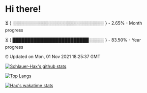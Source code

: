 # Hi there!

⏳ { ░░░░░░░░░░░░░░░░░░░░░░░░░░░░░░ } - 2.65% - Month progress

⏳ { █████████████████████████░░░░░ } - 83.50% - Year progress

⏰ Updated on Mon, 01 Nov 2021 18:25:37 GMT


[![Schlauer-Hax's github stats](https://github-readme-stats.vercel.app/api?username=Schlauer-Hax&show_icons=true&theme=dark&count_private=true)](https://github.com/Schlauer-Hax)


[![Top Langs](https://github-readme-stats.vercel.app/api/top-langs/?username=Schlauer-Hax&layout=compact&theme=dark)](https://github.com/Schlauer-Hax?tab=repositories)


[![Hax's wakatime stats](https://github-readme-stats.vercel.app/api/wakatime?username=Hax&theme=dark)](https://wakatime.com/@Hax)

